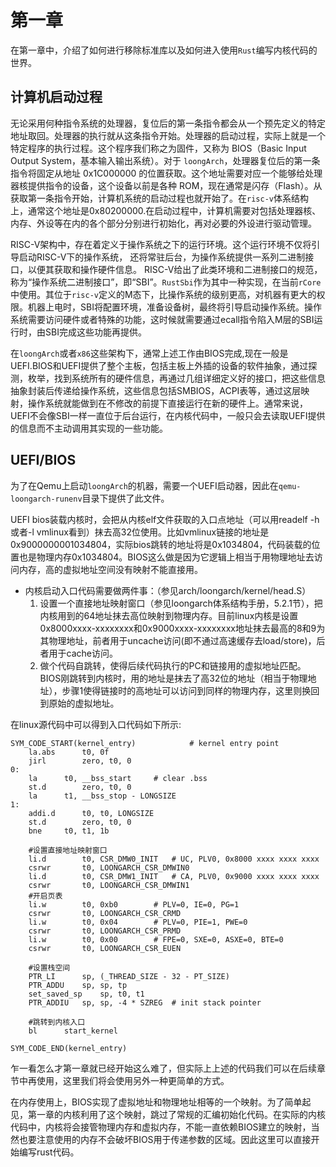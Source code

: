 # 第一章

在第一章中，介绍了如何进行移除标准库以及如何进入使用`Rust`编写内核代码的世界。

## 计算机启动过程

无论采用何种指令系统的处理器，复位后的第一条指令都会从一个预先定义的特定地址取回。处理器的执行就从这条指令开始。处理器的启动过程，实际上就是一个特定程序的执行过程。这个程序我们称之为固件，又称为 BIOS（Basic Input Output System，基本输入输出系统）。对于 `loongArch`，处理器复位后的第一条指令将固定从地址 0x1C000000 的位置获取。这个地址需要对应一个能够给处理器核提供指令的设备，这个设备以前是各种 ROM，现在通常是闪存（Flash）。从获取第一条指令开始，计算机系统的启动过程也就开始了。在`risc-v`体系结构上，通常这个地址是0x80200000.在启动过程中，计算机需要对包括处理器核、内存、外设等在内的各个部分分别进行初始化，再对必要的外设进行驱动管理。

RISC-V架构中，存在着定义于操作系统之下的运行环境。这个运行环境不仅将引导启动RISC-V下的操作系统， 还将常驻后台，为操作系统提供一系列二进制接口，以便其获取和操作硬件信息。 RISC-V给出了此类环境和二进制接口的规范，称为“操作系统二进制接口”，即“SBI”。`RustSbi`作为其中一种实现，在当前`rCore`中使用。其位于`risc-v`定义的M态下，比操作系统的级别更高，对机器有更大的权限。机器上电时，SBI将配置环境，准备设备树，最终将引导启动操作系统。操作系统需要访问硬件或者特殊的功能，这时候就需要通过ecall指令陷入M层的SBI运行时，由SBI完成这些功能再提供。

在`loongArch`或者`x86`这些架构下，通常上述工作由BIOS完成,现在一般是UEFI.BIOS和UEFI提供了整个主板，包括主板上外插的设备的软件抽象，通过探测，枚举，找到系统所有的硬件信息，再通过几组详细定义好的接口，把这些信息抽象封装后传递给操作系统，这些信息包括SMBIOS，ACPI表等，通过这层映射，操作系统就能做到在不修改的前提下直接运行在新的硬件上。通常来说，UEFI不会像SBI一样一直位于后台运行，在内核代码中，一般只会去读取UEFI提供的信息而不主动调用其实现的一些功能。



## UEFI/BIOS

为了在Qemu上启动`loongArch`的机器，需要一个UEFI启动器，因此在`qemu-loongarch-runenv`目录下提供了此文件。

UEFI bios装载内核时，会把从内核elf文件获取的入口点地址（可以用readelf -h或者-l vmlinux看到）抹去高32位使用。比如vmlinux链接的地址是0x9000000001034804，实际bios跳转的地址将是0x1034804，代码装载的位置也是物理内存0x1034804。BIOS这么做是因为它逻辑上相当于用物理地址去访问内存，高的虚拟地址空间没有映射不能直接用。

- 内核启动入口代码需要做两件事：（参见arch/loongarch/kernel/head.S）
  1. 设置一个直接地址映射窗口（参见loongarch体系结构手册，5.2.1节），把内核用到的64地址抹去高位映射到物理内存。目前linux内核是设置0x8000xxxx-xxxxxxxx和0x9000xxxx-xxxxxxxx地址抹去最高的8和9为其物理地址，前者用于uncache访问(即不通过高速缓存去load/store)，后者用于cache访问。
  2. 做个代码自跳转，使得后续代码执行的PC和链接用的虚拟地址匹配。BIOS刚跳转到内核时，用的地址是抹去了高32位的地址（相当于物理地址），步骤1使得链接时的高地址可以访问到同样的物理内存，这里则换回到原始的虚拟地址。

在linux源代码中可以得到入口代码如下所示:

```assembly
SYM_CODE_START(kernel_entry)			# kernel entry point
	la.abs		t0, 0f
	jirl		zero, t0, 0 
0:
	la		t0, __bss_start		# clear .bss
	st.d		zero, t0, 0
	la		t1, __bss_stop - LONGSIZE
1:
	addi.d		t0, t0, LONGSIZE
	st.d		zero, t0, 0
	bne		t0, t1, 1b

	#设置直接地址映射窗口
	li.d		t0, CSR_DMW0_INIT	# UC, PLV0, 0x8000 xxxx xxxx xxxx
	csrwr		t0, LOONGARCH_CSR_DMWIN0
	li.d		t0, CSR_DMW1_INIT	# CA, PLV0, 0x9000 xxxx xxxx xxxx
	csrwr		t0, LOONGARCH_CSR_DMWIN1
	#开启页表
	li.w		t0, 0xb0		# PLV=0, IE=0, PG=1
	csrwr		t0, LOONGARCH_CSR_CRMD
	li.w		t0, 0x04		# PLV=0, PIE=1, PWE=0
	csrwr		t0, LOONGARCH_CSR_PRMD
	li.w		t0, 0x00		# FPE=0, SXE=0, ASXE=0, BTE=0
	csrwr		t0, LOONGARCH_CSR_EUEN

	#设置栈空间
	PTR_LI		sp, (_THREAD_SIZE - 32 - PT_SIZE)
	PTR_ADDU	sp, sp, tp
	set_saved_sp	sp, t0, t1
	PTR_ADDIU	sp, sp, -4 * SZREG	# init stack pointer

	#跳转到内核入口
	bl		start_kernel

SYM_CODE_END(kernel_entry)
```

乍一看怎么才第一章就已经开始这么难了，但实际上上述的代码我们可以在后续章节中再使用，这里我们将会使用另外一种更简单的方式。

在内存使用上，BIOS实现了虚拟地址和物理地址相等的一个映射。为了简单起见，第一章的内核利用了这个映射，跳过了常规的汇编初始化代码。在实际的内核代码中，内核将会接管物理内存和虚拟内存，不能一直依赖BIOS建立的映射，当然也要注意使用的内存不会破坏BIOS用于传递参数的区域。因此这里可以直接开始编写rust代码。
